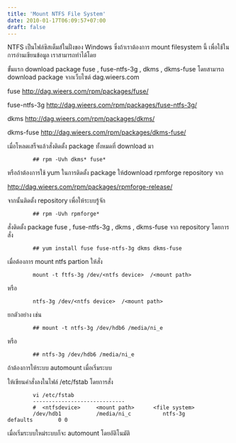 ```yaml
---
title: 'Mount NTFS File System'
date: 2010-01-17T06:09:57+07:00
draft: false
---
```

NTFS เป็นไฟล์ซิสเต็มส์ในฝั่งของ Windows ซึ่งถ้าเราต้องการ mount filesystem นี้ เพื่อใช้ในการอ่านเขียนข้อมูล เราสามารถทำได้โดย

ขั้นแรก download package  fuse , fuse-ntfs-3g , dkms , dkms-fuse
โดยสามารถ download package จากเว็บไซต์ dag.wieers.com

fuse                   http://dag.wieers.com/rpm/packages/fuse/

fuse-ntfs-3g     http://dag.wieers.com/rpm/packages/fuse-ntfs-3g/

dkms                 http://dag.wieers.com/rpm/packages/dkms/

dkms-fuse        http://dag.wieers.com/rpm/packages/dkms-fuse/

เมื่อโหลดเสร็จแล้วสั่งติดตั้ง package ทั้งหมดที่ download มา

            ## rpm -Uvh dkms* fuse*

หรือถ้าต้องการใช้ yum ในการติดตั้ง package ให้download rpmforge repository จาก     

http://dag.wieers.com/rpm/packages/rpmforge-release/

จากนั้นติดตั้ง repository เพื่อให้ระบบรู้จัก

            ## rpm -Uvh rpmforge*

สั่งติดตั้ง package fuse , fuse-ntfs-3g , dkms , dkms-fuse  จาก repository โดยการสั่ง

            ## yum install fuse fuse-ntfs-3g dkms dkms-fuse

เมื่อต้องการ mount ntfs partion ให้สั่ง

            mount -t ftfs-3g /dev/<ntfs device>  /<mount path>

หรือ

            ntfs-3g /dev/<ntfs device>  /<mount path>

ยกตัวอย่าง  เช่น

            ## mount -t ntfs-3g /dev/hdb6 /media/ni_e

หรือ

            ## ntfs-3g /dev/hdb6 /media/ni_e

ถ้าต้องการให้ระบบ automount เมื่อเริ่มระบบ

ให้เขียนคำสั่งลงในไฟล์ /etc/fstab โดยการสั่ง

            vi /etc/fstab
            -----------------------------
            #  <ntfsdevice>     <mount path>      <file system>
            /dev/hdb1           /media/ni_c          ntfs-3g          defaults        0 0

เมื่อเริ่มระบบใหม่ระบบก็จะ automount โดยอัติโนมัติ